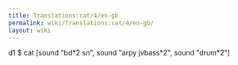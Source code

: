 ```yaml
---
title: Translations:cat/4/en-gb
permalink: wiki/Translations:cat/4/en-gb/
layout: wiki
---
```


d1 $ cat \[sound "bd\*2 sn", sound "arpy jvbass\*2", sound "drum\*2"\]
